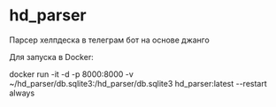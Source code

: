 # hd_parser
Парсер хелпдеска в телеграм бот на основе джанго

Для запуска в Docker:

docker run -it -d -p 8000:8000 -v ~/hd_parser/db.sqlite3:/hd_parser/db.sqlite3  hd_parser:latest --restart always

